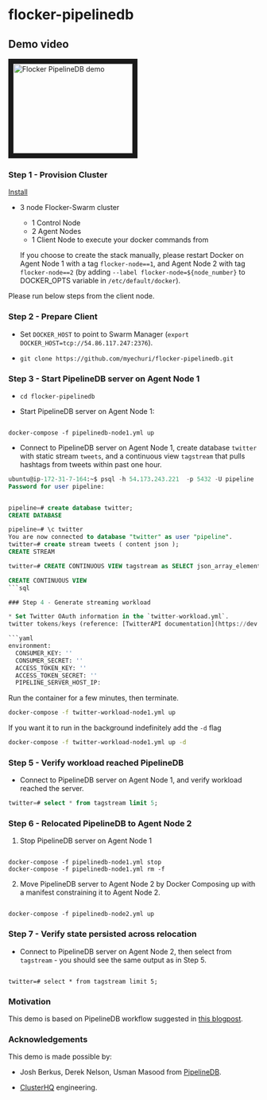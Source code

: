 # flocker-pipelinedb

Demo video
----------

<a href="http://www.youtube.com/watch?feature=player_embedded&v=dYztp_c2eiQ" target="_blank"><img src="http://img.youtube.com/vi/dYztp_c2eiQ/0.jpg" alt="Flocker PipelineDB demo" width="240" height="180" border="10" /></a>

### Step 1 - Provision Cluster

[Install](https://docs.clusterhq.com/en/latest/docker-integration/cloudformation.html)

* 3 node Flocker-Swarm cluster
  * 1 Control Node
  * 2 Agent Nodes
  * 1 Client Node to execute your docker commands from

   If you choose to create the stack manually, please restart Docker on Agent Node 1 with a tag ``flocker-node==1``, and Agent Node 2 with tag ``flocker-node==2`` (by adding ``--label flocker-node=${node_number}`` to DOCKER_OPTS variable in ``/etc/default/docker``).

Please run below steps from the client node.

### Step 2 - Prepare Client

* Set ``DOCKER_HOST`` to point to Swarm Manager (``export DOCKER_HOST=tcp://54.86.117.247:2376``).

* ``git clone https://github.com/myechuri/flocker-pipelinedb.git``

### Step 3 - Start PipelineDB server on Agent Node 1

* ``cd flocker-pipelinedb``

* Start PipelineDB server on Agent Node 1:
<pre><code>
docker-compose -f pipelinedb-node1.yml up
</code></pre>

* Connect to PipelineDB server on Agent Node 1, create database ``twitter`` with static stream ``tweets``, and a continuous view ``tagstream`` that pulls hashtags from tweets within past one hour.

```sql
ubuntu@ip-172-31-7-164:~$ psql -h 54.173.243.221  -p 5432 -U pipeline
Password for user pipeline:


pipeline=# create database twitter;
CREATE DATABASE

pipeline=# \c twitter
You are now connected to database "twitter" as user "pipeline".
twitter=# create stream tweets ( content json );
CREATE STREAM

twitter=# CREATE CONTINUOUS VIEW tagstream as SELECT json_array_elements(content #> ARRAY['entities','hashtags']) ->> 'text' AS tag FROM tweets WHERE arrival_timestamp > ( clock_timestamp() - interval '1 hour' );

CREATE CONTINUOUS VIEW
```sql

### Step 4 - Generate streaming workload

* Set Twitter OAuth information in the `twitter-workload.yml`.
twitter tokens/keys (reference: [TwitterAPI documentation](https://dev.twitter.com/oauth/overview/application-owner-access-tokens)).

```yaml
environment:
  CONSUMER_KEY: ''
  CONSUMER_SECRET: ''
  ACCESS_TOKEN_KEY: ''
  ACCESS_TOKEN_SECRET: ''
  PIPELINE_SERVER_HOST_IP:
```

Run the container for a few minutes, then terminate.

```sh
docker-compose -f twitter-workload-node1.yml up
```

If you want it to run in the background indefinitely add the `-d` flag

```sh
docker-compose -f twitter-workload-node1.yml up -d
```


### Step 5 - Verify workload reached PipelineDB

* Connect to PipelineDB server on Agent Node 1, and verify workload reached the server.

```sql
twitter=# select * from tagstream limit 5;
```

### Step 6 - Relocated PipelineDB to Agent Node 2

1. Stop PipelineDB server on Agent Node 1
<pre><code>
docker-compose -f pipelinedb-node1.yml stop
docker-compose -f pipelinedb-node1.yml rm -f
</code></pre>
2. Move PipelineDB server to Agent Node 2 by Docker Composing up with a manifest constraining it to Agent Node 2.
<pre><code>
docker-compose -f pipelinedb-node2.yml up
</code></pre>

### Step 7 - Verify state persisted across relocation

* Connect to PipelineDB server on Agent Node 2, then select from ``tagstream`` - you should see the same output as in Step 5.
<pre><code>
twitter=# select * from tagstream limit 5;
</code></pre>

### Motivation

This demo is based on PipelineDB workflow suggested in [this blogpost](http://www.databasesoup.com/2015/07/pipelinedb-streaming-postgres.html).

### Acknowledgements

This demo is made possible by:

* Josh Berkus, Derek Nelson, Usman Masood from [PipelineDB](https://www.pipelinedb.com).

* [ClusterHQ](https://clusterhq.com) engineering.
